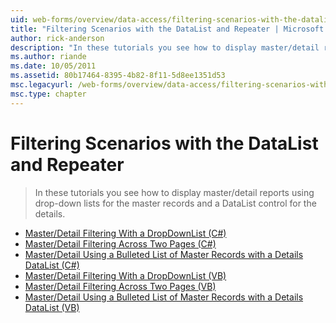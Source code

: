 ```yaml
---
uid: web-forms/overview/data-access/filtering-scenarios-with-the-datalist-and-repeater/index
title: "Filtering Scenarios with the DataList and Repeater | Microsoft Docs"
author: rick-anderson
description: "In these tutorials you see how to display master/detail reports using drop-down lists for the master records and a DataList control for the details."
ms.author: riande
ms.date: 10/05/2011
ms.assetid: 80b17464-8395-4b82-8f11-5d8ee1351d53
msc.legacyurl: /web-forms/overview/data-access/filtering-scenarios-with-the-datalist-and-repeater
msc.type: chapter
---
```

Filtering Scenarios with the DataList and Repeater
====================
> In these tutorials you see how to display master/detail reports using drop-down lists for the master records and a DataList control for the details.


- [Master/Detail Filtering With a DropDownList (C#)](master-detail-filtering-with-a-dropdownlist-datalist-cs.md)
- [Master/Detail Filtering Across Two Pages (C#)](master-detail-filtering-acess-two-pages-datalist-cs.md)
- [Master/Detail Using a Bulleted List of Master Records with a Details DataList (C#)](master-detail-using-a-bulleted-list-of-master-records-with-a-details-datalist-cs.md)
- [Master/Detail Filtering With a DropDownList (VB)](master-detail-filtering-with-a-dropdownlist-datalist-vb.md)
- [Master/Detail Filtering Across Two Pages (VB)](master-detail-filtering-acess-two-pages-datalist-vb.md)
- [Master/Detail Using a Bulleted List of Master Records with a Details DataList (VB)](master-detail-using-a-bulleted-list-of-master-records-with-a-details-datalist-vb.md)
